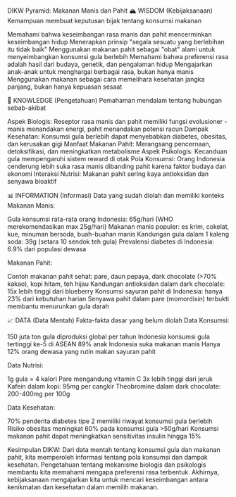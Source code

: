 DIKW Pyramid: Makanan Manis dan Pahit
🏔️ WISDOM (Kebijaksanaan)
Kemampuan membuat keputusan bijak tentang konsumsi makanan

Memahami bahwa keseimbangan rasa manis dan pahit mencerminkan keseimbangan hidup
Menerapkan prinsip "segala sesuatu yang berlebihan itu tidak baik"
Menggunakan makanan pahit sebagai "obat" alami untuk menyeimbangkan konsumsi gula berlebih
Memahami bahwa preferensi rasa adalah hasil dari budaya, genetik, dan pengalaman hidup
Mengajarkan anak-anak untuk menghargai berbagai rasa, bukan hanya manis
Menggunakan makanan sebagai cara memelihara kesehatan jangka panjang, bukan hanya kepuasan sesaat


🧠 KNOWLEDGE (Pengetahuan)
Pemahaman mendalam tentang hubungan sebab-akibat

Aspek Biologis: Reseptor rasa manis dan pahit memiliki fungsi evolusioner - manis menandakan energi, pahit menandakan potensi racun
Dampak Kesehatan: Konsumsi gula berlebih dapat menyebabkan diabetes, obesitas, dan kerusakan gigi
Manfaat Makanan Pahit: Merangsang pencernaan, detoksifikasi, dan meningkatkan metabolisme
Aspek Psikologis: Kecanduan gula mempengaruhi sistem reward di otak
Pola Konsumsi: Orang Indonesia cenderung lebih suka rasa manis dibanding pahit karena faktor budaya dan ekonomi
Interaksi Nutrisi: Makanan pahit sering kaya antioksidan dan senyawa bioaktif


📊 INFORMATION (Informasi)
Data yang sudah diolah dan memiliki konteks
Makanan Manis:

Gula konsumsi rata-rata orang Indonesia: 65g/hari (WHO merekomendasikan max 25g/hari)
Makanan manis populer: es krim, cokelat, kue, minuman bersoda, buah-buahan manis
Kandungan gula dalam 1 kaleng soda: 39g (setara 10 sendok teh gula)
Prevalensi diabetes di Indonesia: 6.9% dari populasi dewasa

Makanan Pahit:

Contoh makanan pahit sehat: pare, daun pepaya, dark chocolate (>70% kakao), kopi hitam, teh hijau
Kandungan antioksidan dalam dark chocolate: 15x lebih tinggi dari blueberry
Konsumsi sayuran pahit di Indonesia: hanya 23% dari kebutuhan harian
Senyawa pahit dalam pare (momordisin) terbukti membantu menurunkan gula darah


📈 DATA (Data Mentah)
Fakta-fakta dasar yang belum diolah
Data Konsumsi:

150 juta ton gula diproduksi global per tahun
Indonesia konsumsi gula tertinggi ke-5 di ASEAN
89% anak Indonesia suka makanan manis
Hanya 12% orang dewasa yang rutin makan sayuran pahit

Data Nutrisi:

1g gula = 4 kalori
Pare mengandung vitamin C 3x lebih tinggi dari jeruk
Kafein dalam kopi: 95mg per cangkir
Theobromine dalam dark chocolate: 200-400mg per 100g

Data Kesehatan:

70% penderita diabetes tipe 2 memiliki riwayat konsumsi gula berlebih
Risiko obesitas meningkat 60% pada konsumsi gula >50g/hari
Konsumsi makanan pahit dapat meningkatkan sensitivitas insulin hingga 15%


Kesimpulan DIKW:
Dari data mentah tentang konsumsi gula dan makanan pahit, kita memperoleh informasi tentang pola konsumsi dan dampak kesehatan. Pengetahuan tentang mekanisme biologis dan psikologis membantu kita memahami mengapa preferensi rasa terbentuk. Akhirnya, kebijaksanaan mengajarkan kita untuk mencari keseimbangan antara kenikmatan dan kesehatan dalam memilih makanan.
